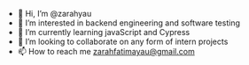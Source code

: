 - 👋 Hi, I’m @zarahyau
- 👀 I’m interested in backend engineering and software testing
- 🌱 I’m currently learning javaScript and Cypress
- 💞️ I’m looking to collaborate on any form of intern projects
- 📫 How to reach me zarahfatimayau@gmail.com

<!---
zarahyau/zarahyau is a ✨ special ✨ repository because its `README.md` (this file) appears on your GitHub profile.
You can click the Preview link to take a look at your changes.
--->
